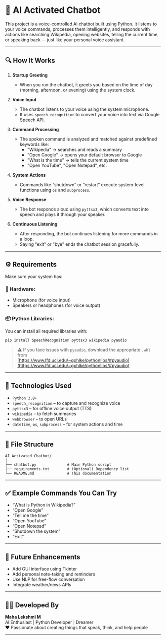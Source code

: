 
# 🤖 AI Activated Chatbot

This project is a voice-controlled AI chatbot built using Python. It listens to your voice commands, processes them intelligently, and responds with actions like searching Wikipedia, opening websites, telling the current time, or speaking back — just like your personal voice assistant.

---

## 🔍 How It Works

1. **Startup Greeting**
   - When you run the chatbot, it greets you based on the time of day (morning, afternoon, or evening) using the system clock.

2. **Voice Input**
   - The chatbot listens to your voice using the system microphone.
   - It uses `speech_recognition` to convert your voice into text via Google Speech API.

3. **Command Processing**
   - The spoken command is analyzed and matched against predefined keywords like:
     - "Wikipedia" → searches and reads a summary
     - "Open Google" → opens your default browser to Google
     - "What is the time" → tells the current system time
     - "Open YouTube", "Open Notepad", etc.

4. **System Actions**
   - Commands like “shutdown” or “restart” execute system-level functions using `os` and `subprocess`.

5. **Voice Response**
   - The bot responds aloud using `pyttsx3`, which converts text into speech and plays it through your speaker.

6. **Continuous Listening**
   - After responding, the bot continues listening for more commands in a loop.
   - Saying "exit" or "bye" ends the chatbot session gracefully.

---

## ⚙️ Requirements

Make sure your system has:

### 🧰 Hardware:
- Microphone (for voice input)
- Speakers or headphones (for voice output)

### 📦 Python Libraries:

You can install all required libraries with:

```bash
pip install SpeechRecognition pyttsx3 wikipedia pyaudio
```

> ⚠️ If you face issues with `pyaudio`, download the appropriate `.whl` from  
> [https://www.lfd.uci.edu/~gohlke/pythonlibs/#pyaudio](https://www.lfd.uci.edu/~gohlke/pythonlibs/#pyaudio)

---

## 🧠 Technologies Used

- `Python 3.8+`
- `speech_recognition` – to capture and recognize voice
- `pyttsx3` – for offline voice output (TTS)
- `wikipedia` – to fetch summaries
- `webbrowser` – to open URLs
- `datetime`, `os`, `subprocess` – for system actions and time

---

## 📁 File Structure

```
AI_Activated_Chatbot/
│
├── chatbot.py              # Main Python script
├── requirements.txt        # (Optional) Dependency list
└── README.md               # This documentation
```

---

## ✅ Example Commands You Can Try

- “What is Python in Wikipedia?”
- “Open Google”
- “Tell me the time”
- “Open YouTube”
- “Open Notepad”
- “Shutdown the system”
- “Exit”

---

## 🧩 Future Enhancements

- Add GUI interface using Tkinter
- Add personal note-taking and reminders
- Use NLP for free-flow conversation
- Integrate weather/news APIs

---

## 👩‍💻 Developed By

**Maha Lekshmi M**  
AI Enthusiast | Python Developer | Dreamer  
❤️ Passionate about creating things that speak, think, and help people

---
